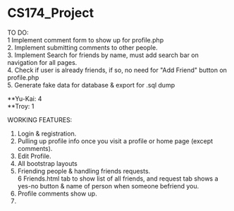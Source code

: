 # CS174_Project

TO DO: <br />
1 Implement comment form to show up for profile.php <br />
2. Implement submitting comments to other people. <br />
3. Implement Search for friends by name, must add search bar on navigation for all pages. <br />
4. Check if user is already friends, if so, no need for "Add Friend" button on profile.php <br />
5. Generate fake data for database & export for .sql dump <br />

**Yu-Kai: 4 <br />
**Troy: 1 <br />



WORKING FEATURES: <br />
1. Login & registration. <br />
2. Pulling up profile info once you visit a profile or home page (except comments). <br />
3. Edit Profile. <br />
4. All bootstrap layouts <br />
5. Friending people & handling friends requests. <br />
6  Friends.html tab to show list of all friends, and request tab shows a yes-no button & name of person when someone befriend you.<br />
7. Profile comments show up. <br />
8. 
